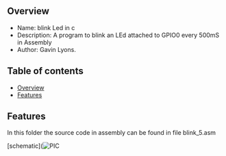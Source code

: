 
Overview
--------------------------------------------
* Name: blink Led in c
* Description: A program to blink an LEd attached to GPIO0 every 500mS in Assembly
* Author: Gavin Lyons.

Table of contents
---------------------------

  * [Overview](#overview)
  * [Features](#features)


Features
----------------------

In this folder the source code in assembly can be found in file blink_5.asm

[schematic](![PIC](https://github.com/gavinlyonsrepo/pic_12F675_projects/blob/master/images/images.jpg)


